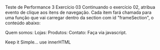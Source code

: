 Teste de Performance 3
Exercício 03
Continuando o exercício 02, atribua evento de clique aos itens de navegação. Cada item fará chamada para uma função que vai carregar dentro da section com id "frameSection", o conteúdo abaixo:

Quem somos:
Lojas:
Produtos:
Contato:
Faça via javascript.

Keep it Simple... use innerHTML
